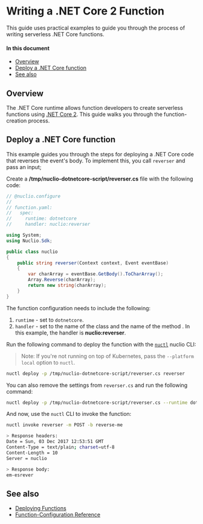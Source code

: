 # Writing a .NET Core 2 Function

This guide uses practical examples to guide you through the process of writing serverless .NET Core functions.

#### In this document

- [Overview](#overview)
- [Deploy a .NET Core function](#deploy-a-net-core-function)
- [See also](#see-also)

## Overview

The .NET Core runtime allows function developers to create serverless functions using [.NET Core 2](https://dotnet.github.io/). This guide walks you through the function-creation process.

## Deploy a .NET Core function

This example guides you through the steps for deploying a .NET Core code that reverses the event's body. To implement this, you call `reverser` and pass an input;

Create a **/tmp/nuclio-dotnetcore-script/reverser.cs** file with the following code:

```csharp
// @nuclio.configure
//
// function.yaml:
//   spec:
//     runtime: dotnetcore
//     handler: nuclio:reverser

using System;
using Nuclio.Sdk;

public class nuclio
{
    public string reverser(Context context, Event eventBase)
    {
        var charArray = eventBase.GetBody().ToCharArray();
        Array.Reverse(charArray);
        return new string(charArray);
    }
}
```

The function configuration needs to include the following:

1. `runtime` - set to `dotnetcore`.
2. `handler` - set to the name of the class and the name of the method . In this example, the handler is **nuclio:reverser**.

Run the following command to deploy the function with the [`nuctl`](/docs/reference/nuctl/nuctl.md) nuclio CLI:

> Note: If you're not running on top of Kubernetes, pass the `--platform local` option to `nuctl`.

```sh
nuctl deploy -p /tmp/nuclio-dotnetcore-script/reverser.cs reverser
```

You can also remove the settings from `reverser.cs` and run the following command:

```sh
nuctl deploy -p /tmp/nuclio-dotnetcore-script/reverser.cs --runtime dotnetcore --handler nuclio:reverser reverser
```

And now, use the `nuctl` CLI to invoke the function:
```sh
nuctl invoke reverser -m POST -b reverse-me

> Response headers:
Date = Sun, 03 Dec 2017 12:53:51 GMT
Content-Type = text/plain; charset=utf-8
Content-Length = 10
Server = nuclio

> Response body:
em-esrever
```

## See also

- [Deploying Functions](/docs/tasks/deploying-functions.md)
- [Function-Configuration Reference](/docs/reference/function-configuration/function-configuration-reference.md)

